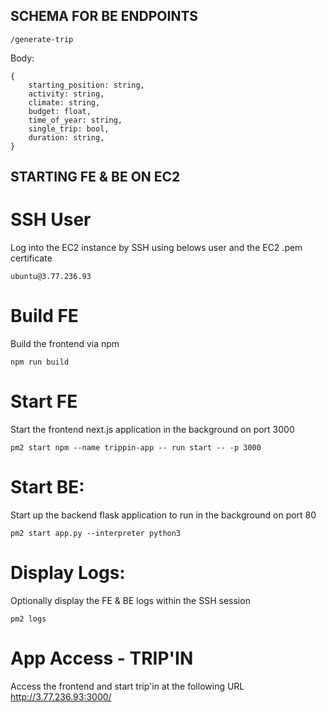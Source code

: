 ## SCHEMA FOR BE ENDPOINTS

```
/generate-trip
```

Body:

```
{
    starting_position: string,
    activity: string,
    climate: string,
    budget: float,
    time_of_year: string,
    single_trip: bool,
    duration: string,
}
```

## STARTING FE & BE ON EC2

# SSH User
Log into the EC2 instance by SSH using belows user and the EC2 .pem certificate
```
ubuntu@3.77.236.93
```

# Build FE
Build the frontend via npm 
```
npm run build
```

# Start FE
Start the frontend next.js application in the background on port 3000
```
pm2 start npm --name trippin-app -- run start -- -p 3000
```
# Start BE:
Start up the backend flask application to run in the background on port 80
```
pm2 start app.py --interpreter python3
```

# Display Logs:
Optionally display the FE & BE logs within the SSH session
```
pm2 logs
```
# App Access - TRIP'IN
Access the frontend and start trip'in at the following URL
http://3.77.236.93:3000/
